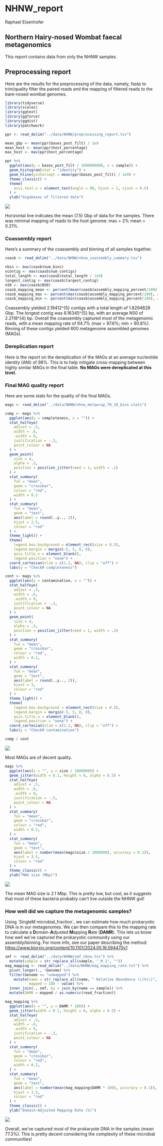 # NHNW_report
Raphael Eisenhofer

## Northern Hairy-nosed Wombat faecal metagenomics

This report contains data from only the NHNW samples.

## Preprocessing report

Here are the results for the preprocessing of the data, namely, fastp to
trim/quality filter the paired reads and the mapping of filtered reads
to the bare-nosed wombat genomes.

``` r
library(tidyverse)
library(scales)
library(ggtext)
library(ggforce)
library(ggdist)
library(patchwork)

ppr <- read_delim("../data/NHNW/preprocessing_report.tsv")

mean_gbp <- mean(ppr$bases_post_filt) / 1e9
mean_host <- mean(ppr$host_percentage)
max_host <- max(ppr$host_percentage)

ppr %>%
  ggplot(aes(y = bases_post_filt / 1000000000, x = sample)) +
  geom_histogram(stat = "identity") +
  geom_hline(yintercept = mean(ppr$bases_post_filt) / 1e9) +
  theme_classic() + 
  theme(
    axis.text.x = element_text(angle = 90, hjust = 1, vjust = 0.5)
  ) +
  ylab("Gigabases of filtered data")
```

![](NHNW_report_files/figure-commonmark/unnamed-chunk-1-1.png)

Horizontal line indicates the mean (7.5) Gbp of data for the samples.
There was minimal mapping of reads to the host genome: max = 2% mean =
0.21%.

### Coassembly report

Here’s a summary of the coassembly and binning of all samples together.

``` r
coasb <- read_delim("../data/NHNW/nhnw_coassembly_summary.tsv")

nbin <- max(coasb$num_bins)
ncontig <- max(coasb$num_contigs)
total_length <- max(coasb$total_length / 1e9)
longest_contig <- max(coasb$largest_contig)
n50 <- max(coasb$N50)
coasb_mapping_mean <- percent(mean(coasb$assembly_mapping_percent/100), accuracy = 0.1)
coasb_mapping_max <- percent(max(coasb$assembly_mapping_percent/100), accuracy = 0.1)
coasb_mapping_min <- percent(min(coasb$assembly_mapping_percent/100), accuracy = 0.1)
```

Coassembly yielded 2.19412^{5} contigs with a total length of 1.8294628
Gbp. The longest contig was 8.16345^{5} bp, with an average N50 of
2.2118^{4} bp. Overall the coassembly captured most of the metagenomic
reads, with a mean mapping rate of 94.7% (max = 97.6%; min = 90.8%).
Binning of these contigs yielded 600 metagenome assembled genomes
(MAGs).

### Dereplication report

Here is the report on the dereplication of the MAGs at an average
nucleotide identity (ANI) of 98%. This is to help mitigate cross-mapping
between highly similar MAGs in the final table. **No MAGs were
dereplicated at this level.**

### Final MAG quality report

Here are some stats for the quality of the final MAGs.

``` r
mags <- read_delim("../data/NHNW/nhnw_metawrap_70_10_bins.stats")

comp <- mags %>% 
  ggplot(aes(y = completeness, x = "")) +
  stat_halfeye(
    adjust = .5,
    width = .6, 
    .width = 0, 
    justification = -.3, 
    point_colour = NA
  ) + 
  geom_point(
    size = 4,
    alpha = .3,
    position = position_jitter(seed = 1, width = .1)
  ) + 
  stat_summary(
    fun = "mean", 
    geom = "crossbar", 
    colour = "red", 
    width = 0.2
  ) +
  stat_summary(
    fun = "mean",
    geom = "text",
    aes(label = round(..y.., 2)),
    hjust = 2.5,
    colour = "red"
  ) +  
  theme_light() +
  theme(
    legend.box.background = element_rect(size = 0.5),
    legend.margin = margin(-5, 5, 0, 0),
    axis.title.x = element_blank(),
    legend.position = "none") +
  coord_cartesian(xlim = c(1.2, NA), clip = "off") +
  labs(y = "CheckM completeness")

cont <- mags %>% 
  ggplot(aes(y = contamination, x = "")) +
  stat_halfeye(
    adjust = .5,
    width = .6, 
    .width = 0, 
    justification = -.3, 
    point_colour = NA
  ) + 
  geom_point(
    size = 4,
    alpha = .3,
    position = position_jitter(seed = 1, width = .1)
  ) + 
  stat_summary(
    fun = "mean", 
    geom = "crossbar", 
    colour = "red", 
    width = 0.2,
  ) +
  stat_summary(
    fun = "mean",
    geom = "text",
    aes(label = round(..y.., 2)),
    hjust = 3,
    colour = "red"
  ) +  
  theme_light() +
  theme(
    legend.box.background = element_rect(size = 0.5),
    legend.margin = margin(-5, 5, 0, 0),
    axis.title.x = element_blank(),
    legend.position = "none") +
  coord_cartesian(xlim = c(1.2, NA), clip = "off") +
  labs(y = "CheckM contamination")

comp / cont
```

![](NHNW_report_files/figure-commonmark/unnamed-chunk-3-1.png)

Most MAGs are of decent quality.

``` r
mags %>%
  ggplot(aes(x = "", y = size / 1000000)) +
  geom_jitter(width = 0.1, height = 0, alpha = 0.5) +
  stat_halfeye(
    adjust = .5,
    width = .6, 
    .width = 0, 
    justification = -.3, 
    point_colour = NA
  ) + 
  stat_summary(
    fun = "mean", 
    geom = "crossbar", 
    colour = "red", 
    width = 0.2,
  ) +
  stat_summary(
    fun = "mean",
    geom = "text",
    aes(label = number(mean(mags$size / 1000000), accuracy = 0.1)),
    hjust = 3.5,
    colour = "red"
  ) +  
  theme_classic() +
  ylab("MAG size (Mbp)")
```

![](NHNW_report_files/figure-commonmark/unnamed-chunk-4-1.png)

The mean MAG size is 2.1 Mbp. This is pretty low, but cool, as it
suggests that most of these bacteria probably can’t live outside the
NHNW gut!

### How well did we capture the metagenomic samples?

Using \`SingleM microbial_fraction\`, we can estimate how much
prokaryotic DNA is in our metagenomes. We can then compare this to the
mapping rate to calculate a **D**omain-**A**djusted **M**apping **R**ate
(**DAMR**). This lets us know how well we’ve captured the prokaryotic
community using our assembly/binning. For more info, see our paper
describing the method:
<https://www.biorxiv.org/content/10.1101/2024.05.16.594470v1>

``` r
smf <- read_delim("../data/NHNW/smf_nhnw.tsv") %>%
  mutate(sample = str_replace_all(sample, "_M_1", ""))
mag_mapping <- read_delim("../data/NHNW/mag_mapping_rate.txt") %>%
  pivot_longer(., !Genome) %>%
  filter(Genome == "unmapped") %>%
    mutate(name = str_replace_all(name, " Relative Abundance \\(%\\)", ""),
           mapped = 100 - value) %>%
  inner_join(., smf, by = join_by(name == sample)) %>% 
  mutate(DAMR = mapped / as.numeric(read_fraction))

mag_mapping %>% 
  ggplot(aes(x = "", y = DAMR * 100)) +
  geom_jitter(width = 0.1, height = 0, alpha = 0.5) +
  stat_halfeye(
    adjust = .5,
    width = .6, 
    .width = 0, 
    justification = -.3, 
    point_colour = NA
  ) + 
  stat_summary(
    fun = "mean", 
    geom = "crossbar", 
    colour = "red", 
    width = 0.2,
  ) +
  stat_summary(
    fun = "mean",
    geom = "text",
    aes(label = number(mean(mag_mapping$DAMR * 100), accuracy = 0.1)),
    hjust = 3.5,
    colour = "red"
  ) +  
  theme_classic() +
  ylab("Domain-Adjusted Mapping Rate (%)")
```

![](NHNW_report_files/figure-commonmark/unnamed-chunk-5-1.png)

Overall, we’ve captured most of the prokaryote DNA in the samples (mean
77.3%). This is pretty decent considering the complexity of these
microbial communities!
